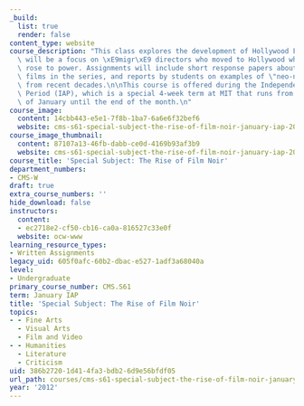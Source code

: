 ```yaml
---
_build:
  list: true
  render: false
content_type: website
course_description: "This class explores the development of Hollywood Film Noir. There\
  \ will be a focus on \xE9migr\xE9 directors who moved to Hollywood when the Nazis\
  \ rose to power. Assignments will include short response papers about three of the\
  \ films in the series, and reports by students on examples of \"neo-noir\" films\
  \ from recent decades.\n\nThis course is offered during the Independent Activities\
  \ Period (IAP), which is a special 4-week term at MIT that runs from the first week\
  \ of January until the end of the month.\n"
course_image:
  content: 14cbb443-e5e1-7f8b-1ba7-6a6e6f32bef6
  website: cms-s61-special-subject-the-rise-of-film-noir-january-iap-2012
course_image_thumbnail:
  content: 87107a13-46fb-dabb-ce0d-4169b93af3b9
  website: cms-s61-special-subject-the-rise-of-film-noir-january-iap-2012
course_title: 'Special Subject: The Rise of Film Noir'
department_numbers:
- CMS-W
draft: true
extra_course_numbers: ''
hide_download: false
instructors:
  content:
  - ec2718e2-cf50-cb16-ca0a-816527c33e0f
  website: ocw-www
learning_resource_types:
- Written Assignments
legacy_uid: 605f0afc-60b2-dbac-e527-1adf3a68040a
level:
- Undergraduate
primary_course_number: CMS.S61
term: January IAP
title: 'Special Subject: The Rise of Film Noir'
topics:
- - Fine Arts
  - Visual Arts
  - Film and Video
- - Humanities
  - Literature
  - Criticism
uid: 386b2720-1d41-4fa3-bdb2-6d9e56bfdf05
url_path: courses/cms-s61-special-subject-the-rise-of-film-noir-january-iap-2012
year: '2012'
---
```

